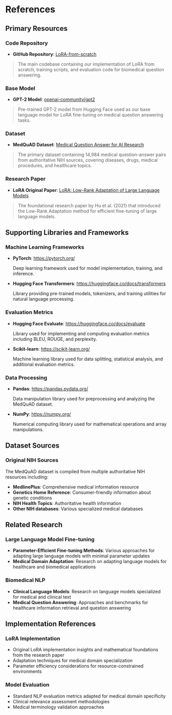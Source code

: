 # References

## Primary Resources

### Code Repository

- **GitHub Repository**: [LoRA-from-scratch](https://github.com/attharvkjain/LoRA-from-scratch)
> The main codebase containing our implementation of LoRA from scratch, training scripts, and evaluation code for biomedical question answering.

### Base Model

- **GPT-2 Model**: [openai-community/gpt2](https://huggingface.co/openai-community/gpt2)
> Pre-trained GPT-2 model from Hugging Face used as our base language model for LoRA fine-tuning on medical question answering tasks.

### Dataset

- **MedQuAD Dataset**: [Medical Question Answer for AI Research](https://www.kaggle.com/datasets/pythonafroz/medquad-medical-question-answer-for-ai-research)
> The primary dataset containing 14,984 medical question-answer pairs from authoritative NIH sources, covering diseases, drugs, medical procedures, and healthcare topics.

### Research Paper

- **LoRA Original Paper**: [LoRA: Low-Rank Adaptation of Large Language Models](https://arxiv.org/pdf/2106.09685)
> The foundational research paper by Hu et al. (2021) that introduced the Low-Rank Adaptation method for efficient fine-tuning of large language models.

## Supporting Libraries and Frameworks

### Machine Learning Frameworks

- **PyTorch**: https://pytorch.org/
    
    Deep learning framework used for model implementation, training, and inference.
    
- **Hugging Face Transformers**: https://huggingface.co/docs/transformers
    
    Library providing pre-trained models, tokenizers, and training utilities for natural language processing.
    

### Evaluation Metrics

- **Hugging Face Evaluate**: https://huggingface.co/docs/evaluate
    
    Library used for implementing and computing evaluation metrics including BLEU, ROUGE, and perplexity.
    
- **Scikit-learn**: https://scikit-learn.org/
    
    Machine learning library used for data splitting, statistical analysis, and additional evaluation metrics.
    

### Data Processing

- **Pandas**: https://pandas.pydata.org/
    
    Data manipulation library used for preprocessing and analyzing the MedQuAD dataset.
    
- **NumPy**: https://numpy.org/
    
    Numerical computing library used for mathematical operations and array manipulations.
    

## Dataset Sources

### Original NIH Sources

The MedQuAD dataset is compiled from multiple authoritative NIH resources including:

- **MedlinePlus**: Comprehensive medical information resource
- **Genetics Home Reference**: Consumer-friendly information about genetic conditions
- **NIH Health Topics**: Authoritative health information
- **Other NIH databases**: Various specialized medical databases

## Related Research

### Large Language Model Fine-tuning

- **Parameter-Efficient Fine-tuning Methods**: Various approaches for adapting large language models with minimal parameter updates
- **Medical Domain Adaptation**: Research on adapting language models for healthcare and biomedical applications

### Biomedical NLP

- **Clinical Language Models**: Research on language models specialized for medical and clinical text
- **Medical Question Answering**: Approaches and benchmarks for healthcare information retrieval and question answering

## Implementation References

### LoRA Implementation

- Original LoRA implementation insights and mathematical foundations from the research paper
- Adaptation techniques for medical domain specialization
- Parameter efficiency considerations for resource-constrained environments

### Model Evaluation

- Standard NLP evaluation metrics adapted for medical domain specificity
- Clinical relevance assessment methodologies
- Medical terminology validation approaches
